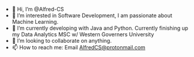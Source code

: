 - 👋 Hi, I’m @Alfred-CS
- 👀 I’m interested in Software Development, I am passionate about Machine Learning.
- 🌱 I’m currently developing with Java and Python. Currently finishing up my Data Analytics MSC w/ Western Governers University
- 💞️ I’m looking to collaborate on anything.
- 📫 How to reach me: Email AlfredCS@protonmail.com

<!---
Alfred-CS/Alfred-CS is a ✨ special ✨ repository because its `README.md` (this file) appears on your GitHub profile.
You can click the Preview link to take a look at your changes.
--->
